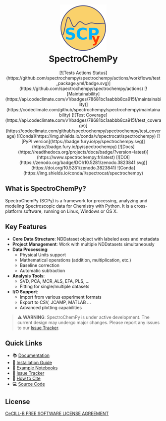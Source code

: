 <h1 align="center">
<img src='https://github.com/spectrochempy/spectrochempy/raw/master/docs/_static/scpy.png' width="150" alt="SpectroChemPy logo">
<br>
SpectroChemPy
</h1>

<p align="center">
[![Tests Actions Status](https://github.com/spectrochempy/spectrochempy/actions/workflows/test_package.yml/badge.svg)](https://github.com/spectrochempy/spectrochempy/actions)
[![Maintainability](https://api.codeclimate.com/v1/badges/78681bc1aabbb8ca915f/maintainability)](https://codeclimate.com/github/spectrochempy/spectrochempy/maintainability)
[![Test Coverage](https://api.codeclimate.com/v1/badges/78681bc1aabbb8ca915f/test_coverage)](https://codeclimate.com/github/spectrochempy/spectrochempy/test_coverage)
![Conda](https://img.shields.io/conda/v/spectrocat/spectrochempy)
[![PyPI version](https://badge.fury.io/py/spectrochempy.svg)](https://badge.fury.io/py/spectrochempy)
[![Docs](https://readthedocs.org/projects/docs/badge/?version=latest)](https://www.spectrochempy.fr/latest)
[![DOI](https://zenodo.org/badge/DOI/10.5281/zenodo.3823841.svg)](https://doi.org/10.5281/zenodo.3823841)
![Conda](https://img.shields.io/conda/l/spectrocat/spectrochempy)
</p>

## What is SpectroChemPy?

SpectroChemPy (SCPy) is a framework for processing, analyzing and modeling Spectroscopic data for Chemistry with Python. It is a cross-platform software, running on Linux, Windows or OS X.

## Key Features

* **Core Data Structure**: NDDataset object with labeled axes and metadata
* **Project Management**: Work with multiple NDDatasets simultaneously
* **Data Processing**:
  * Physical Units support
  * Mathematical operations (addition, multiplication, etc.)
  * Baseline correction
  * Automatic subtraction
* **Analysis Tools**:
  * SVD, PCA, MCR_ALS, EFA, PLS, ...
  * Fitting for single/multiple datasets
* **I/O Support**:
  * Import from various experiment formats
  * Export to CSV, JCAMP, MATLAB ...
  * Advanced plotting capabilities

> **⚠️ WARNING**: SpectroChemPy is under active development. The current design may undergo major changes. Please report any issues to our [Issue Tracker](https://github.com/spectrochempy/spectrochempy/issues).

## Quick Links

* 📚 [Documentation](https://www.spectrochempy.fr)
* 🚀 [Installation Guide](https://www.spectrochempy.fr/stable/gettingstarted/install/index.html)
* 📓 [Example Notebooks](https://www.spectrochempy.fr/downloads/stable-spectrochempy-notebooks.zip)
* 🐛 [Issue Tracker](https://github.com/spectrochempy/spectrochempy/issues)
* 📝 [How to Cite](https://www.spectrochempy.fr/stable/credits/citing.html)
* 💻 [Source Code](https://github.com/spectrochempy/spectrochempy)

## License

[CeCILL-B FREE SOFTWARE LICENSE AGREEMENT](https://cecill.info/licences/Licence_CeCILL-B_V1-en.html)
